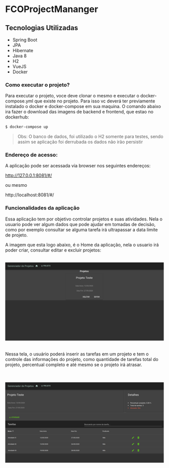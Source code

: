 

# FCOProjectMananger

## Tecnologias Utilizadas
  - Spring Boot
  - JPA
  - Hibernate
  - Java 8
  - H2
  - VueJS
  - Docker
  
### Como executar o projeto?
Para executar o projeto, voce deve clonar o mesmo e executar o docker-compose.yml que existe no projeto. Para isso vc deverá ter previamente instalado o docker e docker-compose em sua maquina. O comando abaixo ira fazer o download das imagens de backend e frontend, que estao no dockerhub:

```sh
$ docker-compose up
```

> Obs: O banco de dados, foi utilizado o H2 somente para testes, sendo assim se aplicação foi derrubada os dados não irão persistir

### Endereço de acesso:
A aplicação pode ser acessada via browser nos seguintes endereços:

<http://127.0.0.1:8081/#/>

ou mesmo

http://localhost:8081/#/

### Funcionalidades da aplicação

Essa aplicação tem por objetivo controlar projetos e suas atividades. Nela o usuario pode ver algum dados que pode ajudar em  tomadas de decisão, como por exemplo consultar se alguma tarefa irá ultrapassar a data limite de projeto.





A imagem que esta logo abaixo, é o Home da aplicação, nela o usuario irá poder criar, consultar editar e excluir projetos:
<br />
<br />

<img src="./src/images/projeto.png"/>

<br />
<br />

Nessa tela, o usuário poderá inserir as tarefas em um projeto e tem o controle das informações do projeto, como quantidade de tarefas total do projeto, percentual completo e até mesmo se o projeto irá atrasar.

<br />
<br />


<img src="./src/images/atividades.png"/>



